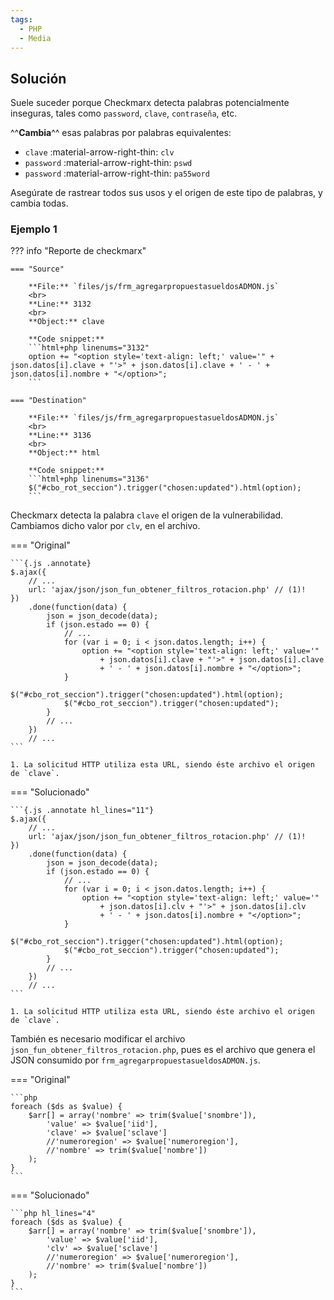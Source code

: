 ```yaml
---
tags:
  - PHP
  - Media
---
```


## Solución

Suele suceder porque Checkmarx detecta palabras potencialmente inseguras, tales como `password`, `clave`, `contraseña`,
etc.

^^**Cambia**^^ esas palabras por palabras equivalentes:

- `clave` :material-arrow-right-thin: `clv`
- `password` :material-arrow-right-thin: `pswd`
- `password` :material-arrow-right-thin: `pa55word`

Asegúrate de rastrear todos sus usos y el origen de este tipo de palabras, y cambia todas.

### Ejemplo 1

??? info "Reporte de checkmarx"

    === "Source"

        **File:** `files/js/frm_agregarpropuestasueldosADMON.js`
        <br>
        **Line:** 3132
        <br>
        **Object:** clave

        **Code snippet:**
        ```html+php linenums="3132"
        option += "<option style='text-align: left;' value='" + json.datos[i].clave + "'>" + json.datos[i].clave + ' - ' + json.datos[i].nombre + "</option>";
        ```

    === "Destination"

        **File:** `files/js/frm_agregarpropuestasueldosADMON.js`
        <br>
        **Line:** 3136
        <br>
        **Object:** html

        **Code snippet:**
        ```html+php linenums="3136"
        $("#cbo_rot_seccion").trigger("chosen:updated").html(option);
        ```

Checkmarx detecta la palabra `clave` el origen de la vulnerabilidad. Cambiamos dicho valor por `clv`, en el archivo.

=== "Original"

    ```{.js .annotate}
    $.ajax({
        // ...
        url: 'ajax/json/json_fun_obtener_filtros_rotacion.php' // (1)!
    })
        .done(function(data) {
            json = json_decode(data);
            if (json.estado == 0) {
                // ...
                for (var i = 0; i < json.datos.length; i++) {
                    option += "<option style='text-align: left;' value='"
                        + json.datos[i].clave + "'>" + json.datos[i].clave
                        + ' - ' + json.datos[i].nombre + "</option>";
                }
                $("#cbo_rot_seccion").trigger("chosen:updated").html(option);
                $("#cbo_rot_seccion").trigger("chosen:updated");
            }
            // ...
        })
        // ...
    ```

    1. La solicitud HTTP utiliza esta URL, siendo éste archivo el origen de `clave`.

=== "Solucionado"

    ```{.js .annotate hl_lines="11"}
    $.ajax({
        // ...
        url: 'ajax/json/json_fun_obtener_filtros_rotacion.php' // (1)!
    })
        .done(function(data) {
            json = json_decode(data);
            if (json.estado == 0) {
                // ...
                for (var i = 0; i < json.datos.length; i++) {
                    option += "<option style='text-align: left;' value='"
                        + json.datos[i].clv + "'>" + json.datos[i].clv
                        + ' - ' + json.datos[i].nombre + "</option>";
                }
                $("#cbo_rot_seccion").trigger("chosen:updated").html(option);
                $("#cbo_rot_seccion").trigger("chosen:updated");
            }
            // ...
        })
        // ...
    ```

    1. La solicitud HTTP utiliza esta URL, siendo éste archivo el origen de `clave`.

También es necesario modificar el archivo `json_fun_obtener_filtros_rotacion.php`, pues es el archivo que
genera el JSON consumido por `frm_agregarpropuestasueldosADMON.js`.

=== "Original"

    ```php
    foreach ($ds as $value) {
        $arr[] = array('nombre' => trim($value['snombre']),
            'value' => $value['iid'],
            'clave' => $value['sclave']
            //'numeroregion' => $value['numeroregion'],
            //'nombre' => trim($value['nombre'])
        );
    }
    ```

=== "Solucionado"

    ```php hl_lines="4"
    foreach ($ds as $value) {
        $arr[] = array('nombre' => trim($value['snombre']),
            'value' => $value['iid'],
            'clv' => $value['sclave']
            //'numeroregion' => $value['numeroregion'],
            //'nombre' => trim($value['nombre'])
        );
    }
    ```
